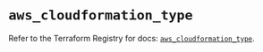 # `aws_cloudformation_type`

Refer to the Terraform Registry for docs: [`aws_cloudformation_type`](https://registry.terraform.io/providers/hashicorp/aws/5.97.0/docs/resources/cloudformation_type).
